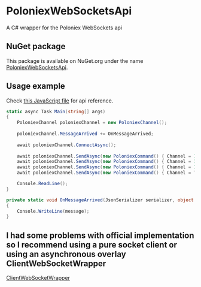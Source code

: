 # PoloniexWebSocketsApi
A C# wrapper for the Poloniex WebSockets api

## NuGet package

This package is available on NuGet.org under the name [PoloniexWebSocketsApi](https://www.nuget.org/packages/PoloniexWebSocketsApi).

## Usage example

Check [this JavaScript file](https://poloniex.com/js/plx_exchage.js?v=060617) for api reference.

```csharp
static async Task Main(string[] args)
{
    PoloniexChannel poloniexChannel = new PoloniexChannel();
    
    poloniexChannel.MessageArrived += OnMessageArrived;
    
    await poloniexChannel.ConnectAsync();
    
    await poloniexChannel.SendAsync(new PoloniexCommand() { Channel = 1001, Command = PoloniexCommandType.Subscribe });
    await poloniexChannel.SendAsync(new PoloniexCommand() { Channel = 1002, Command = PoloniexCommandType.Subscribe });
    await poloniexChannel.SendAsync(new PoloniexCommand() { Channel = 1003, Command = PoloniexCommandType.Subscribe });
    await poloniexChannel.SendAsync(new PoloniexCommand() { Channel = TickerSymbol.BTC_XMR, Command = PoloniexCommandType.Subscribe });

    Console.ReadLine();
}

private static void OnMessageArrived(JsonSerializer serializer, object message)
{
    Console.WriteLine(message);
}
```

## I had some problems with official implementation so I recommend using a pure socket client or using an asynchronous overlay ClientWebSocketWrapper
[ClientWebSocketWrapper](https://github.com/mrbighokage/ClientWebSocketWrapper.DotNet)
